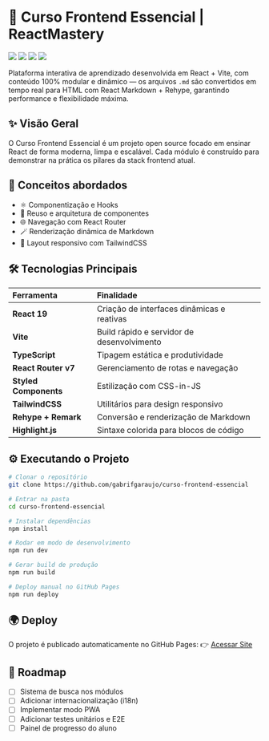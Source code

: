 # 🚀 Curso Frontend Essencial | ReactMastery

<div align="start">
  <img src="https://img.shields.io/badge/React-20232A?style=for-the-badge&logo=react&logoColor=61DAFB" />
  <img src="https://img.shields.io/badge/Vite-B73BFE?style=for-the-badge&logo=vite&logoColor=FFD62E" />
  <img src="https://img.shields.io/badge/TypeScript-3178C6?style=for-the-badge&logo=typescript&logoColor=white" />
  <img src="https://img.shields.io/badge/TailwindCSS-06B6D4?style=for-the-badge&logo=tailwindcss&logoColor=white" />
</div>

Plataforma interativa de aprendizado desenvolvida em React + Vite, com conteúdo 100% modular e dinâmico — os arquivos `.md` são convertidos em tempo real para HTML com React Markdown + Rehype, garantindo performance e flexibilidade máxima.

## ✨ Visão Geral

O Curso Frontend Essencial é um projeto open source focado em ensinar React de forma moderna, limpa e escalável.
Cada módulo é construído para demonstrar na prática os pilares da stack frontend atual.

## 🧠 Conceitos abordados

-   ⚛️ Componentização e Hooks
-   🧩 Reuso e arquitetura de componentes
-   🌐 Navegação com React Router
-   🪄 Renderização dinâmica de Markdown
-   📱 Layout responsivo com TailwindCSS

## 🛠️ Tecnologias Principais

| Ferramenta | Finalidade |
| :--- | :--- |
| **React 19** | Criação de interfaces dinâmicas e reativas |
| **Vite** | Build rápido e servidor de desenvolvimento |
| **TypeScript** | Tipagem estática e produtividade |
| **React Router v7** | Gerenciamento de rotas e navegação |
| **Styled Components** | Estilização com CSS-in-JS |
| **TailwindCSS** | Utilitários para design responsivo |
| **Rehype + Remark** | Conversão e renderização de Markdown |
| **Highlight.js** | Sintaxe colorida para blocos de código |

## ⚙️ Executando o Projeto

```bash
# Clonar o repositório
git clone https://github.com/gabrifgaraujo/curso-frontend-essencial

# Entrar na pasta
cd curso-frontend-essencial

# Instalar dependências
npm install

# Rodar em modo de desenvolvimento
npm run dev

# Gerar build de produção
npm run build

# Deploy manual no GitHub Pages
npm run deploy
```

## 🌍 Deploy

O projeto é publicado automaticamente no GitHub Pages:
👉 [Acessar Site](https://github.com/gabrifgaraujo/curso-frontend-essencial)

## 🚧 Roadmap

-   [ ] Sistema de busca nos módulos
-   [ ] Adicionar internacionalização (i18n)
-   [ ] Implementar modo PWA
-   [ ] Adicionar testes unitários e E2E
-   [ ] Painel de progresso do aluno
